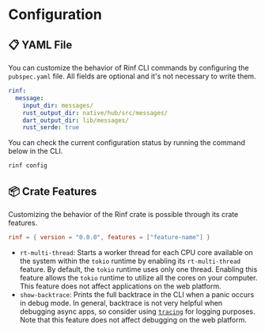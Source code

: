 # Configuration

## 📋 YAML File

You can customize the behavior of Rinf CLI commands by configuring the `pubspec.yaml` file. All fields are optional and it's not necessary to write them.

```yaml title="pubspec.yaml"
rinf:
  message:
    input_dir: messages/
    rust_output_dir: native/hub/src/messages/
    dart_output_dir: lib/messages/
    rust_serde: true
```

You can check the current configuration status by running the command below in the CLI.

```bash title="CLI"
rinf config
```

## 📦 Crate Features

Customizing the behavior of the Rinf crate is possible through its crate features.

```toml title="native/hub/Cargo.toml"
rinf = { version = "0.0.0", features = ["feature-name"] }
```

- `rt-multi-thread`: Starts a worker thread for each CPU core available on the system within the `tokio` runtime by enabling its `rt-multi-thread` feature. By default, the `tokio` runtime uses only one thread. Enabling this feature allows the `tokio` runtime to utilize all the cores on your computer. This feature does not affect applications on the web platform.
- `show-backtrace`: Prints the full backtrace in the CLI when a panic occurs in debug mode. In general, backtrace is not very helpful when debugging async apps, so consider using [`tracing`](https://crates.io/crates/tracing) for logging purposes. Note that this feature does not affect debugging on the web platform.
